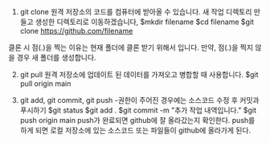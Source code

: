 1. git clone
원격 저장소의 코드를 컴퓨터에 받아올 수 있습니다. 새 작업 디렉토리 만들고 생성한
디렉토리로 이동하겠습니다,
$mkdir filename
$cd filename
$git clone https://github.com/filename

클론 시 점(.)을 찍는 이유는 현재 폴더에 클론 받기 위해서 입니다. 만약, 점(.)을 찍지 않을 경우
새 폴더를 생성합니다.

2. git pull
원격 저장소에 업데이트 된 데이터를 가져오고 병합할 때 사용합니다.
$git pull origin main

3. git add, git commit, git push
-권한이 주어진 경우에는 소스코드 수정 후 커밋과 푸시하기
$git status
$git add .
$git commit -m "추가 작업 내역입니다."
$git push origin main
push가 완료되면 github에 잘 올라갔는지 확인한다. push를 하게 되면 로컬 저장소에 있는 소스코드
또는 파일들이 github에 올라가게 된다.